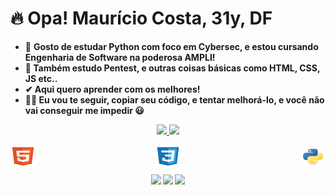    <h1>🔥 Opa! Maurício Costa, 31y, DF </h1>

- 👀 <b>Gosto de estudar Python com foco em Cybersec, e estou cursando Engenharia de Software na poderosa AMPLI!
- 🌱 Também estudo Pentest, e outras coisas básicas como HTML, CSS, JS etc.. 
- ✔  Aqui quero aprender com os melhores! 
- 🧛‍♀️ Eu vou te seguir, copiar seu código, e tentar melhorá-lo, e você não vai conseguir me impedir 😃

                                                 
                                                 
<div align="center">
  <a href="https://github.com/carrancaDF">
  <img height="180em" src="https://github-readme-stats.vercel.app/api?username=carrancaDF&show_icons=true&theme=dracula1&include_all_commits=true&count_private=true"/>
  <img height="180em" src="https://github-readme-stats.vercel.app/api/top-langs/?username=carrancaDF&layout=compact&langs_count=7&theme=dracula1"/>    

  <div style="display: inline_block"><br>
  <img align="left" alt="Rafa-HTML" height="30" width="40" src="https://raw.githubusercontent.com/devicons/devicon/master/icons/html5/html5-original.svg">
  <img align="center" alt="Rafa-CSS" height="30" width="40" src="https://raw.githubusercontent.com/devicons/devicon/master/icons/css3/css3-original.svg">
  <img align="right" alt="Rafa-Python" height="30" width="40" src="https://raw.githubusercontent.com/devicons/devicon/master/icons/python/python-original.svg">
   
</div>
    
    
    
<div> 
  <p>                                                                </p>
  <p>                                                                </p>
  
  <a href="https://instagram.com/costa.mauricio1" target="_blank"><img src="https://img.shields.io/badge/-Instagram-%23E4405F?style=for-the-badge&logo=instagram&logoColor=white" target="_blank"></a> 
  <a href = "mailto:mauriciocostaup@hotmail.com"><img src="https://img.shields.io/badge/-Gmail-%23333?style=for-the-badge&logo=gmail&logoColor=white" target="_blank"></a>
  <a href="https://www.linkedin.com/in/mauricio-costa-8b600689" target="_blank"><img src="https://img.shields.io/badge/-LinkedIn-%230077B5?style=for-the-badge&logo=linkedin&logoColor=white" target="_blank"></a> 
 
 
 
</div>    

<!---
carrancaDF/carrancaDF is a ✨ special ✨ repository because its `README.md` (this file) appears on your GitHub profile.
You can click the Preview link to take a look at your changes.
--->

